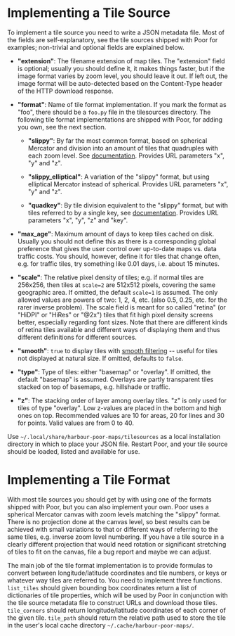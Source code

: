 Implementing a Tile Source
==========================

To implement a tile source you need to write a JSON metadata file. Most
of the fields are self-explanatory, see the tile sources shipped with
Poor for examples; non-trivial and optional fields are explained below.

 * **"extension"**: The filename extension of map tiles. The "extension"
   field is optional; usually you should define it, it makes things
   faster, but if the image format varies by zoom level, you should
   leave it out. If left out, the image format will be auto-detected
   based on the Content-Type header of the HTTP download response.

 * **"format"**: Name of tile format implementation. If you mark the
   format as "foo", there should be a `foo.py` file in the tilesources
   directory. The following tile format implementations are shipped with
   Poor, for adding you own, see the next section.

   - **"slippy"**: By far the most common format, based on spherical
     Mercator and division into an amount of tiles that quadruples with
     each zoom level. See [documentation][1]. Provides URL parameters
     "x", "y" and "z".

   - **"slippy_elliptical"**: A variation of the "slippy" format, but
     using elliptical Mercator instead of spherical. Provides URL
     parameters "x", "y" and "z".

   - **"quadkey"**: By tile division equivalent to the "slippy" format,
     but with tiles referred to by a single key, see [documentation][2].
     Provides URL parameters "x", "y", "z" and "key".

 * **"max_age"**: Maximum amount of days to keep tiles cached on disk.
   Usually you should not define this as there is a corresponding global
   preference that gives the user control over up-to-date maps vs. data
   traffic costs. You should, however, define it for tiles that change
   often, e.g. for traffic tiles, try something like 0.01 days,
   i.e. about 15 minutes.

 * **"scale"**: The relative pixel density of tiles; e.g. if normal
   tiles are 256x256, then tiles at `scale=2` are 512x512 pixels,
   covering the same geographic area. If omitted, the default `scale=1`
   is assumed. The only allowed values are powers of two: 1, 2, 4, etc.
   (also 0.5, 0.25, etc. for the rarer inverse problem). The scale field
   is meant for so called "retina" (or "HiDPI" or "HiRes" or "@2x")
   tiles that fit high pixel density screens better, especially
   regarding font sizes. Note that there are different kinds of retina
   tiles available and different ways of displaying them and thus
   different definitions for different sources.

 * **"smooth"**: `true` to display tiles with [smooth filtering][3] --
   useful for tiles not displayed at natural size. If omitted, defaults
   to `false`.

 * **"type"**: Type of tiles: either "basemap" or "overlay". If omitted,
   the default "basemap" is assumed. Overlays are partly transparent
   tiles stacked on top of basemaps, e.g. hillshade or traffic.

 * **"z"**: The stacking order of layer among overlay tiles. "z" is only
   used for tiles of type "overlay". Low z-values are placed in the
   bottom and high ones on top. Recommended values are 10 for areas, 20
   for lines and 30 for points. Valid values are from 0 to 40.

 [1]: http://wiki.openstreetmap.org/wiki/Slippy_map_tilenames
 [2]: http://msdn.microsoft.com/en-us/library/bb259689.aspx
 [3]: http://doc.qt.io/qt-5/qml-qtquick-image.html#smooth-prop

Use `~/.local/share/harbour-poor-maps/tilesources` as a local
installation directory in which to place your JSON file. Restart Poor,
and your tile source should be loaded, listed and available for use.

Implementing a Tile Format
==========================

With most tile sources you should get by with using one of the formats
shipped with Poor, but you can also implement your own. Poor uses a
spherical Mercator canvas with zoom levels matching the "slippy" format.
There is no projection done at the canvas level, so best results can be
achieved with small variations to that or different ways of referring to
the same tiles, e.g. inverse zoom level numbering. If you have a
tile source in a clearly different projection that would need rotation
or significant stretching of tiles to fit on the canvas, file
a bug report and maybe we can adjust.

The main job of the tile format implementation is to provide formulas
to convert between longitude/latitude coordinates and tile numbers,
or keys or whatever way tiles are referred to. You need to implement
three functions. `list_tiles` should given bounding box coordinates
return a list of dictionaries of tile properties, which will be used
by Poor in conjunction with the tile source metadata file to construct
URLs and download those tiles. `tile_corners` should return
longitude/latitude coordinates of each corner of the given tile.
`tile_path` should return the relative path used to store the tile
in the user's local cache directory `~/.cache/harbour-poor-maps/`.
